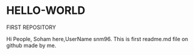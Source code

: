 # HELLO-WORLD
FIRST REPOSITORY

Hi People,
Soham here,UserName snm96.
This is first readme.md file on github made by me.
